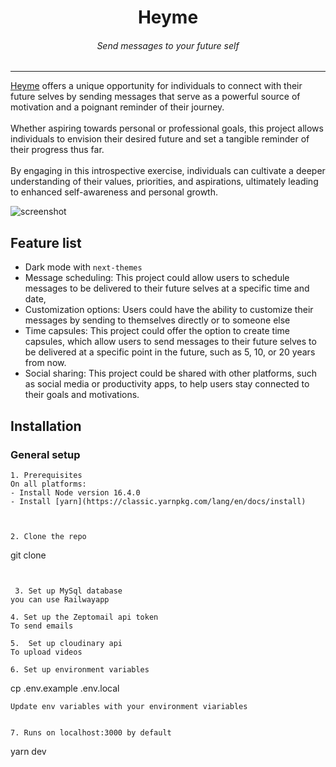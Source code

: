 <div align="center">
<h1>Heyme</h1>
<h6><i>Send messages to your future self</i></h6>
<hr />
</div>

[Heyme](https://heyme.io) offers a unique opportunity for individuals to connect with their future selves by sending messages that serve as a powerful source of motivation and a poignant reminder of their journey.
</br>
</br>
Whether aspiring towards personal or professional goals, this project allows individuals to envision their desired future and set a tangible reminder of their progress thus far.
</br>
</br>
By engaging in this introspective exercise, individuals can cultivate a deeper understanding of their values, priorities, and aspirations, ultimately leading to enhanced self-awareness and personal growth.

![screenshot](https://res.cloudinary.com/dq5e0bbl8/image/upload/v1678282734/Screenshot_2023-03-08_at_14.38.05_srmw0p.png)

## Feature list

- Dark mode with `next-themes`
- Message scheduling: This project could allow users to schedule messages to be delivered to their future selves at a specific time and date,
- Customization options: Users could have the ability to customize their messages by sending to themselves directly or to someone else
- Time capsules: This project could offer the option to create time capsules, which allow users to send messages to their future selves to be delivered at a specific point in the future, such as 5, 10, or 20 years from now.
- Social sharing: This project could be shared with other platforms, such as social media or productivity apps, to help users stay connected to their goals and motivations.

## Installation

### General setup
```
1. Prerequisites
On all platforms:
- Install Node version 16.4.0
- Install [yarn](https://classic.yarnpkg.com/lang/en/docs/install)



2. Clone the repo
```
git clone <your fork>
```


 3. Set up MySql database
you can use Railwayapp

4. Set up the Zeptomail api token
To send emails

5.  Set up cloudinary api 
To upload videos

6. Set up environment variables
```
cp .env.example .env.local
```
Update env variables with your environment viariables


7. Runs on localhost:3000 by default
```
yarn dev
```
```
